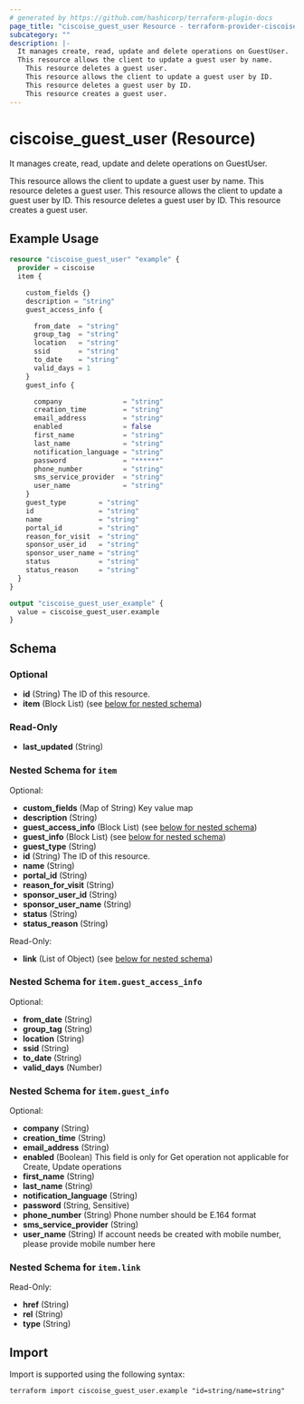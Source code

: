 ```yaml
---
# generated by https://github.com/hashicorp/terraform-plugin-docs
page_title: "ciscoise_guest_user Resource - terraform-provider-ciscoise"
subcategory: ""
description: |-
  It manages create, read, update and delete operations on GuestUser.
  This resource allows the client to update a guest user by name.
    This resource deletes a guest user.
    This resource allows the client to update a guest user by ID.
    This resource deletes a guest user by ID.
    This resource creates a guest user.
---
```


# ciscoise_guest_user (Resource)

It manages create, read, update and delete operations on GuestUser.
  
  This resource allows the client to update a guest user by name.
  This resource deletes a guest user.
  This resource allows the client to update a guest user by ID.
  This resource deletes a guest user by ID.
  This resource creates a guest user.

## Example Usage

```terraform
resource "ciscoise_guest_user" "example" {
  provider = ciscoise
  item {

    custom_fields {}
    description = "string"
    guest_access_info {

      from_date  = "string"
      group_tag  = "string"
      location   = "string"
      ssid       = "string"
      to_date    = "string"
      valid_days = 1
    }
    guest_info {

      company               = "string"
      creation_time         = "string"
      email_address         = "string"
      enabled               = false
      first_name            = "string"
      last_name             = "string"
      notification_language = "string"
      password              = "******"
      phone_number          = "string"
      sms_service_provider  = "string"
      user_name             = "string"
    }
    guest_type        = "string"
    id                = "string"
    name              = "string"
    portal_id         = "string"
    reason_for_visit  = "string"
    sponsor_user_id   = "string"
    sponsor_user_name = "string"
    status            = "string"
    status_reason     = "string"
  }
}

output "ciscoise_guest_user_example" {
  value = ciscoise_guest_user.example
}
```

<!-- schema generated by tfplugindocs -->
## Schema

### Optional

- **id** (String) The ID of this resource.
- **item** (Block List) (see [below for nested schema](#nestedblock--item))

### Read-Only

- **last_updated** (String)

<a id="nestedblock--item"></a>
### Nested Schema for `item`

Optional:

- **custom_fields** (Map of String) Key value map
- **description** (String)
- **guest_access_info** (Block List) (see [below for nested schema](#nestedblock--item--guest_access_info))
- **guest_info** (Block List) (see [below for nested schema](#nestedblock--item--guest_info))
- **guest_type** (String)
- **id** (String) The ID of this resource.
- **name** (String)
- **portal_id** (String)
- **reason_for_visit** (String)
- **sponsor_user_id** (String)
- **sponsor_user_name** (String)
- **status** (String)
- **status_reason** (String)

Read-Only:

- **link** (List of Object) (see [below for nested schema](#nestedatt--item--link))

<a id="nestedblock--item--guest_access_info"></a>
### Nested Schema for `item.guest_access_info`

Optional:

- **from_date** (String)
- **group_tag** (String)
- **location** (String)
- **ssid** (String)
- **to_date** (String)
- **valid_days** (Number)


<a id="nestedblock--item--guest_info"></a>
### Nested Schema for `item.guest_info`

Optional:

- **company** (String)
- **creation_time** (String)
- **email_address** (String)
- **enabled** (Boolean) This field is only for Get operation not applicable for Create, Update operations
- **first_name** (String)
- **last_name** (String)
- **notification_language** (String)
- **password** (String, Sensitive)
- **phone_number** (String) Phone number should be E.164 format
- **sms_service_provider** (String)
- **user_name** (String) If account needs be created with mobile number, please provide mobile number here


<a id="nestedatt--item--link"></a>
### Nested Schema for `item.link`

Read-Only:

- **href** (String)
- **rel** (String)
- **type** (String)

## Import

Import is supported using the following syntax:

```shell
terraform import ciscoise_guest_user.example "id=string/name=string"
```
